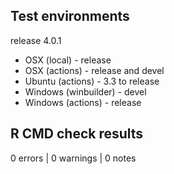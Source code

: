 ## Test environments

release 4.0.1

* OSX (local) - release
* OSX (actions) - release and devel
* Ubuntu (actions) - 3.3 to release
* Windows (winbuilder) - devel
* Windows (actions) - release

## R CMD check results

0 errors | 0 warnings | 0 notes
